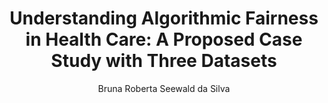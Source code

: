 ---
paperId: 7
author: Bruna Roberta Seewald da Silva
publicationauthor: Seewald da Silva, B. R.
title: "Understanding Algorithmic Fairness in Health Care: A Proposed Case Study with Three Datasets"
pdf: Poster_Seewald_Bruna.pdf
poster: --
alt: --
type: Poster
topic: FAT
link: --
conference: neurips
year: 2019
tags: neurips-2019
location: Vancouver, Canada
---